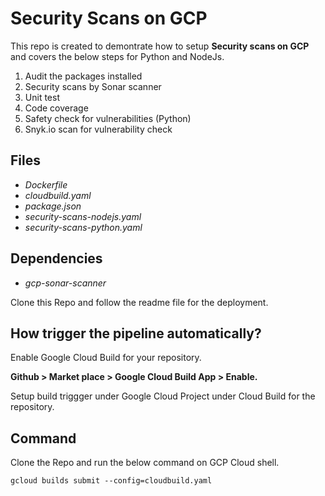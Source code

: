 # Security Scans on GCP

This repo is created to demontrate how to setup **Security scans on GCP** and covers the below steps for Python and NodeJs.

 1. Audit the packages installed
 2. Security scans by Sonar scanner
 3. Unit test 
 4. Code coverage
 5. Safety check for vulnerabilities (Python)
 6. Snyk.io scan for vulnerability check

## Files

 - *Dockerfile*
 - *cloudbuild.yaml*
 - *package.json*
 - *security-scans-nodejs.yaml*
 - *security-scans-python.yaml*
 
## Dependencies

 - *gcp-sonar-scanner*

Clone this Repo and follow the readme file for the deployment.

## How trigger the pipeline automatically?
Enable Google Cloud Build for your repository. 

**Github > Market place > Google Cloud Build App > Enable.**

Setup build triggger under Google Cloud Project under Cloud Build for the repository.

## Command
Clone the Repo and run the below command on GCP Cloud shell.

    gcloud builds submit --config=cloudbuild.yaml
